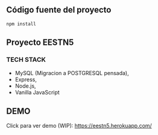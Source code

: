 ## Código fuente del proyecto

```
npm install
```

## Proyecto EESTN5
### TECH STACK

- MySQL (Migracion a POSTGRESQL pensada),
- Express, 
- Node.js,
- Vanilla JavaScript

## DEMO

Click para ver demo (WIP): https://eestn5.herokuapp.com/

